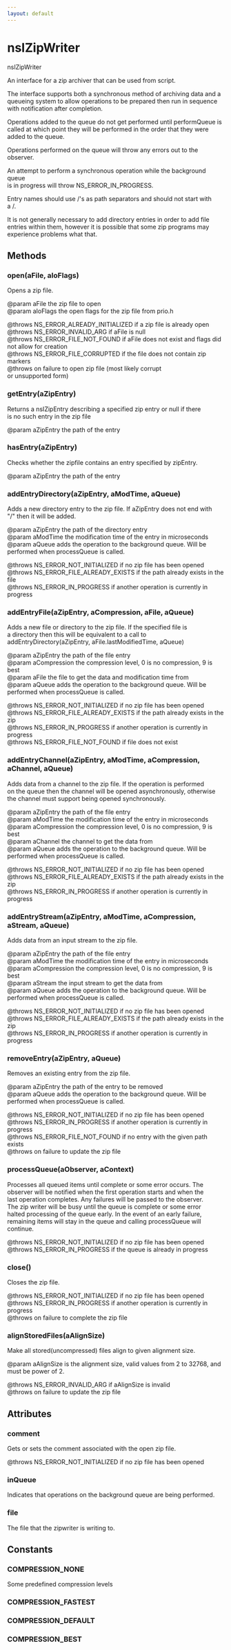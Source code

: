 ```yaml
---
layout: default
---
```


# nsIZipWriter #
  
nsIZipWriter  
  
An interface for a zip archiver that can be used from script.  
  
The interface supports both a synchronous method of archiving data and a  
queueing system to allow operations to be prepared then run in sequence  
with notification after completion.  
  
Operations added to the queue do not get performed until performQueue is  
called at which point they will be performed in the order that they were  
added to the queue.  
  
Operations performed on the queue will throw any errors out to the  
observer.  
  
An attempt to perform a synchronous operation while the background queue  
is in progress will throw NS_ERROR_IN_PROGRESS.  
  
Entry names should use /'s as path separators and should not start with  
a /.  
  
It is not generally necessary to add directory entries in order to add file  
entries within them, however it is possible that some zip programs may  
experience problems what that.  
  

## Methods ##

### open(aFile, aIoFlags) ###
  
Opens a zip file.  
  
@param aFile the zip file to open  
@param aIoFlags the open flags for the zip file from prio.h  
  
@throws NS_ERROR_ALREADY_INITIALIZED if a zip file is already open  
@throws NS_ERROR_INVALID_ARG if aFile is null  
@throws NS_ERROR_FILE_NOT_FOUND if aFile does not exist and flags did  
 not allow for creation  
@throws NS_ERROR_FILE_CORRUPTED if the file does not contain zip markers  
@throws <other-error> on failure to open zip file (most likely corrupt  
 or unsupported form)  
  

### getEntry(aZipEntry) ###
  
Returns a nsIZipEntry describing a specified zip entry or null if there  
is no such entry in the zip file  
  
@param aZipEntry the path of the entry  
  

### hasEntry(aZipEntry) ###
  
Checks whether the zipfile contains an entry specified by zipEntry.  
  
@param aZipEntry the path of the entry  
  

### addEntryDirectory(aZipEntry, aModTime, aQueue) ###
  
Adds a new directory entry to the zip file. If aZipEntry does not end with  
"/" then it will be added.  
  
@param aZipEntry the path of the directory entry  
@param aModTime the modification time of the entry in microseconds  
@param aQueue adds the operation to the background queue. Will be  
       performed when processQueue is called.  
  
@throws NS_ERROR_NOT_INITIALIZED if no zip file has been opened  
@throws NS_ERROR_FILE_ALREADY_EXISTS if the path already exists in the  
 file  
@throws NS_ERROR_IN_PROGRESS if another operation is currently in progress  
  

### addEntryFile(aZipEntry, aCompression, aFile, aQueue) ###
  
Adds a new file or directory to the zip file. If the specified file is  
a directory then this will be equivalent to a call to  
addEntryDirectory(aZipEntry, aFile.lastModifiedTime, aQueue)  
  
@param aZipEntry the path of the file entry  
@param aCompression the compression level, 0 is no compression, 9 is best  
@param aFile the file to get the data and modification time from  
@param aQueue adds the operation to the background queue. Will be  
       performed when processQueue is called.  
  
@throws NS_ERROR_NOT_INITIALIZED if no zip file has been opened  
@throws NS_ERROR_FILE_ALREADY_EXISTS if the path already exists in the zip  
@throws NS_ERROR_IN_PROGRESS if another operation is currently in progress  
@throws NS_ERROR_FILE_NOT_FOUND if file does not exist  
  

### addEntryChannel(aZipEntry, aModTime, aCompression, aChannel, aQueue) ###
  
Adds data from a channel to the zip file. If the operation is performed  
on the queue then the channel will be opened asynchronously, otherwise  
the channel must support being opened synchronously.  
  
@param aZipEntry the path of the file entry  
@param aModTime the modification time of the entry in microseconds  
@param aCompression the compression level, 0 is no compression, 9 is best  
@param aChannel the channel to get the data from  
@param aQueue adds the operation to the background queue. Will be  
       performed when processQueue is called.  
  
@throws NS_ERROR_NOT_INITIALIZED if no zip file has been opened  
@throws NS_ERROR_FILE_ALREADY_EXISTS if the path already exists in the zip  
@throws NS_ERROR_IN_PROGRESS if another operation is currently in progress  
  

### addEntryStream(aZipEntry, aModTime, aCompression, aStream, aQueue) ###
  
Adds data from an input stream to the zip file.  
  
@param aZipEntry the path of the file entry  
@param aModTime the modification time of the entry in microseconds  
@param aCompression the compression level, 0 is no compression, 9 is best  
@param aStream the input stream to get the data from  
@param aQueue adds the operation to the background queue. Will be  
       performed when processQueue is called.  
  
@throws NS_ERROR_NOT_INITIALIZED if no zip file has been opened  
@throws NS_ERROR_FILE_ALREADY_EXISTS if the path already exists in the zip  
@throws NS_ERROR_IN_PROGRESS if another operation is currently in progress  
  

### removeEntry(aZipEntry, aQueue) ###
  
Removes an existing entry from the zip file.  
  
@param aZipEntry the path of the entry to be removed  
@param aQueue adds the operation to the background queue. Will be  
       performed when processQueue is called.  
  
@throws NS_ERROR_NOT_INITIALIZED if no zip file has been opened  
@throws NS_ERROR_IN_PROGRESS if another operation is currently in progress  
@throws NS_ERROR_FILE_NOT_FOUND if no entry with the given path exists  
@throws <other-error> on failure to update the zip file  
  

### processQueue(aObserver, aContext) ###
  
Processes all queued items until complete or some error occurs. The  
observer will be notified when the first operation starts and when the  
last operation completes. Any failures will be passed to the observer.  
The zip writer will be busy until the queue is complete or some error  
halted processing of the queue early. In the event of an early failure,  
remaining items will stay in the queue and calling processQueue will  
continue.  
  
@throws NS_ERROR_NOT_INITIALIZED if no zip file has been opened  
@throws NS_ERROR_IN_PROGRESS if the queue is already in progress  
  

### close() ###
  
Closes the zip file.  
  
@throws NS_ERROR_NOT_INITIALIZED if no zip file has been opened  
@throws NS_ERROR_IN_PROGRESS if another operation is currently in progress  
@throws <other-error> on failure to complete the zip file  
  

### alignStoredFiles(aAlignSize) ###
  
Make all stored(uncompressed) files align to given alignment size.  
  
@param aAlignSize is the alignment size, valid values from 2 to 32768, and  
must be power of 2.  
  
@throws NS_ERROR_INVALID_ARG if aAlignSize is invalid  
@throws <other-error> on failure to update the zip file  
  

## Attributes ##

### comment ###
  
Gets or sets the comment associated with the open zip file.  
  
@throws NS_ERROR_NOT_INITIALIZED if no zip file has been opened  
  

### inQueue ###
  
Indicates that operations on the background queue are being performed.  
  

### file ###
  
The file that the zipwriter is writing to.  
  

## Constants ##

### COMPRESSION_NONE ###
  
Some predefined compression levels  
  

### COMPRESSION_FASTEST ###

### COMPRESSION_DEFAULT ###

### COMPRESSION_BEST ###
